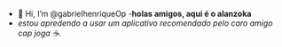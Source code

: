 - 👋 Hi, I’m @gabrielhenriqueOp
-**holas amigos, aqui é o alanzoka**
- _estou apredendo a usar um aplicativo recomendado pelo caro amigo cap joga ☕._
